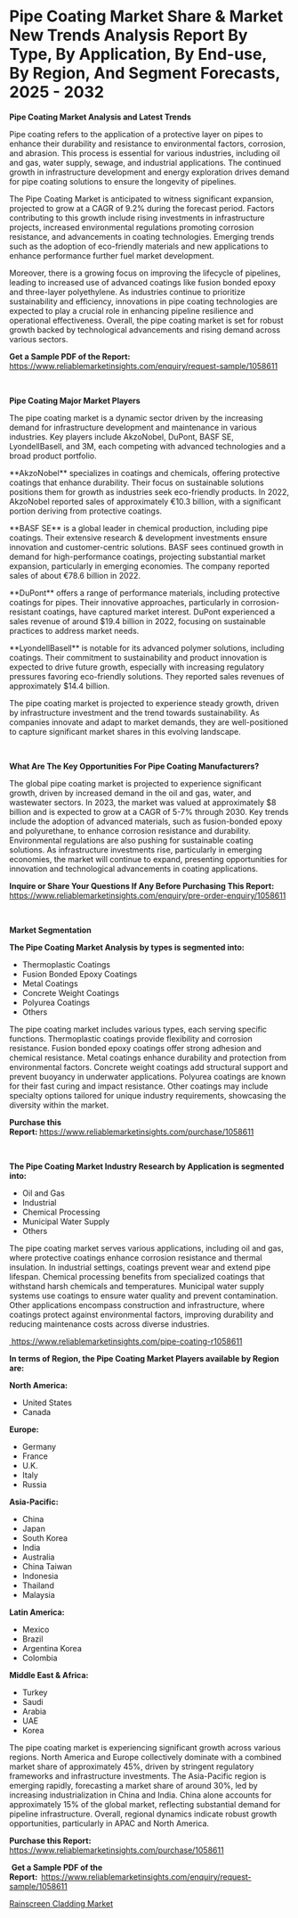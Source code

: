<p><h1>Pipe Coating Market Share & Market New Trends Analysis Report By Type, By Application, By End-use, By Region, And Segment Forecasts, 2025 - 2032</h1></p><p><strong>Pipe Coating Market Analysis and Latest Trends</strong></p>
<p><p>Pipe coating refers to the application of a protective layer on pipes to enhance their durability and resistance to environmental factors, corrosion, and abrasion. This process is essential for various industries, including oil and gas, water supply, sewage, and industrial applications. The continued growth in infrastructure development and energy exploration drives demand for pipe coating solutions to ensure the longevity of pipelines.</p><p>The Pipe Coating Market is anticipated to witness significant expansion, projected to grow at a CAGR of 9.2% during the forecast period. Factors contributing to this growth include rising investments in infrastructure projects, increased environmental regulations promoting corrosion resistance, and advancements in coating technologies. Emerging trends such as the adoption of eco-friendly materials and new applications to enhance performance further fuel market development. </p><p>Moreover, there is a growing focus on improving the lifecycle of pipelines, leading to increased use of advanced coatings like fusion bonded epoxy and three-layer polyethylene. As industries continue to prioritize sustainability and efficiency, innovations in pipe coating technologies are expected to play a crucial role in enhancing pipeline resilience and operational effectiveness. Overall, the pipe coating market is set for robust growth backed by technological advancements and rising demand across various sectors.</p></p>
<p><strong>Get a Sample PDF of the Report:&nbsp;</strong> <a href="https://www.reliablemarketinsights.com/enquiry/request-sample/1058611?utm_campaign=2564&utm_medium=2&utm_source=Github&utm_content=ia&utm_term=02042025&utm_id=pipe-coating">https://www.reliablemarketinsights.com/enquiry/request-sample/1058611</a></p>
<p>&nbsp;</p>
<p><strong>Pipe Coating Major Market Players</strong></p>
<p><p>The pipe coating market is a dynamic sector driven by the increasing demand for infrastructure development and maintenance in various industries. Key players include AkzoNobel, DuPont, BASF SE, LyondellBasell, and 3M, each competing with advanced technologies and a broad product portfolio.</p><p>**AkzoNobel** specializes in coatings and chemicals, offering protective coatings that enhance durability. Their focus on sustainable solutions positions them for growth as industries seek eco-friendly products. In 2022, AkzoNobel reported sales of approximately €10.3 billion, with a significant portion deriving from protective coatings.</p><p>**BASF SE** is a global leader in chemical production, including pipe coatings. Their extensive research & development investments ensure innovation and customer-centric solutions. BASF sees continued growth in demand for high-performance coatings, projecting substantial market expansion, particularly in emerging economies. The company reported sales of about €78.6 billion in 2022.</p><p>**DuPont** offers a range of performance materials, including protective coatings for pipes. Their innovative approaches, particularly in corrosion-resistant coatings, have captured market interest. DuPont experienced a sales revenue of around $19.4 billion in 2022, focusing on sustainable practices to address market needs.</p><p>**LyondellBasell** is notable for its advanced polymer solutions, including coatings. Their commitment to sustainability and product innovation is expected to drive future growth, especially with increasing regulatory pressures favoring eco-friendly solutions. They reported sales revenues of approximately $14.4 billion.</p><p>The pipe coating market is projected to experience steady growth, driven by infrastructure investment and the trend towards sustainability. As companies innovate and adapt to market demands, they are well-positioned to capture significant market shares in this evolving landscape.</p></p>
<p>&nbsp;</p>
<p><strong>What Are The Key Opportunities For Pipe Coating Manufacturers?</strong></p>
<p><p>The global pipe coating market is projected to experience significant growth, driven by increased demand in the oil and gas, water, and wastewater sectors. In 2023, the market was valued at approximately $8 billion and is expected to grow at a CAGR of 5-7% through 2030. Key trends include the adoption of advanced materials, such as fusion-bonded epoxy and polyurethane, to enhance corrosion resistance and durability. Environmental regulations are also pushing for sustainable coating solutions. As infrastructure investments rise, particularly in emerging economies, the market will continue to expand, presenting opportunities for innovation and technological advancements in coating applications.</p></p>
<p><strong>Inquire or Share Your Questions If Any Before Purchasing This Report:</strong> <a href="https://www.reliablemarketinsights.com/enquiry/pre-order-enquiry/1058611?utm_campaign=2564&utm_medium=2&utm_source=Github&utm_content=ia&utm_term=02042025&utm_id=pipe-coating">https://www.reliablemarketinsights.com/enquiry/pre-order-enquiry/1058611</a></p>
<p>&nbsp;</p>
<p><strong>Market Segmentation</strong></p>
<p><strong>The Pipe Coating Market Analysis by types is segmented into:</strong></p>
<p><ul><li>Thermoplastic Coatings</li><li>Fusion Bonded Epoxy Coatings</li><li>Metal Coatings</li><li>Concrete Weight Coatings</li><li>Polyurea Coatings</li><li>Others</li></ul></p>
<p><p>The pipe coating market includes various types, each serving specific functions. Thermoplastic coatings provide flexibility and corrosion resistance. Fusion bonded epoxy coatings offer strong adhesion and chemical resistance. Metal coatings enhance durability and protection from environmental factors. Concrete weight coatings add structural support and prevent buoyancy in underwater applications. Polyurea coatings are known for their fast curing and impact resistance. Other coatings may include specialty options tailored for unique industry requirements, showcasing the diversity within the market.</p></p>
<p><strong>Purchase this Report:&nbsp;</strong><a href="https://www.reliablemarketinsights.com/purchase/1058611?utm_campaign=2564&utm_medium=2&utm_source=Github&utm_content=ia&utm_term=02042025&utm_id=pipe-coating">https://www.reliablemarketinsights.com/purchase/1058611</a></p>
<p>&nbsp;</p>
<p><strong>The Pipe Coating Market Industry Research by Application is segmented into:</strong></p>
<p><ul><li>Oil and Gas</li><li>Industrial</li><li>Chemical Processing</li><li>Municipal Water Supply</li><li>Others</li></ul></p>
<p><p>The pipe coating market serves various applications, including oil and gas, where protective coatings enhance corrosion resistance and thermal insulation. In industrial settings, coatings prevent wear and extend pipe lifespan. Chemical processing benefits from specialized coatings that withstand harsh chemicals and temperatures. Municipal water supply systems use coatings to ensure water quality and prevent contamination. Other applications encompass construction and infrastructure, where coatings protect against environmental factors, improving durability and reducing maintenance costs across diverse industries.</p></p>
<p><a href="https://www.reliablemarketinsights.com/pipe-coating-r1058611?utm_campaign=2564&utm_medium=2&utm_source=Github&utm_content=ia&utm_term=02042025&utm_id=pipe-coating">&nbsp;https://www.reliablemarketinsights.com/pipe-coating-r1058611</a></p>
<p><strong>In terms of Region, the Pipe Coating Market Players available by Region are:</strong></p>
<p>
    <p> <strong> North America: </strong>
        <ul>
            <li>United States</li>
            <li>Canada</li>
        </ul>
        </p> 
    <p> <strong> Europe: </strong>
        <ul>
            <li>Germany</li>
            <li>France</li>
            <li>U.K.</li>
            <li>Italy</li>
            <li>Russia</li>
        </ul>
        </p> 
    <p> <strong> Asia-Pacific: </strong>
        <ul>
            <li>China</li>
            <li>Japan</li>
            <li>South Korea</li>
            <li>India</li>
            <li>Australia</li>
            <li>China Taiwan</li>
            <li>Indonesia</li>
            <li>Thailand</li>
            <li>Malaysia</li>
        </ul>
        </p> 
    <p> <strong> Latin America: </strong>
        <ul>
            <li>Mexico</li>
            <li>Brazil</li>
            <li>Argentina Korea</li>
            <li>Colombia</li>
        </ul>
        </p> 
    <p> <strong> Middle East & Africa: </strong>
        <ul>
            <li>Turkey</li>
            <li>Saudi</li>
            <li>Arabia</li>
            <li>UAE</li>
            <li>Korea</li>
        </ul>
    </p>
    </p>
<p><p>The pipe coating market is experiencing significant growth across various regions. North America and Europe collectively dominate with a combined market share of approximately 45%, driven by stringent regulatory frameworks and infrastructure investments. The Asia-Pacific region is emerging rapidly, forecasting a market share of around 30%, led by increasing industrialization in China and India. China alone accounts for approximately 15% of the global market, reflecting substantial demand for pipeline infrastructure. Overall, regional dynamics indicate robust growth opportunities, particularly in APAC and North America.</p></p>
<p><strong>Purchase this Report: </strong><a href="https://www.reliablemarketinsights.com/purchase/1058611?utm_campaign=2564&utm_medium=2&utm_source=Github&utm_content=ia&utm_term=02042025&utm_id=pipe-coating">https://www.reliablemarketinsights.com/purchase/1058611</a></p>
<p>&nbsp;<strong>Get a Sample PDF of the Report:&nbsp;&nbsp;</strong><a href="https://www.reliablemarketinsights.com/enquiry/request-sample/1058611?utm_campaign=2564&utm_medium=2&utm_source=Github&utm_content=ia&utm_term=02042025&utm_id=pipe-coating">https://www.reliablemarketinsights.com/enquiry/request-sample/1058611</a></p>
<p><strong></strong></p>
<p><p><a href="https://github.com/krinerstormy331/Market-Research-Report-List-1/blob/main/rainscreen-cladding-market.md?utm_campaign=2564&utm_medium=2&utm_source=Github&utm_content=ia&utm_term=02042025&utm_id=pipe-coating">Rainscreen Cladding Market</a></p></p>